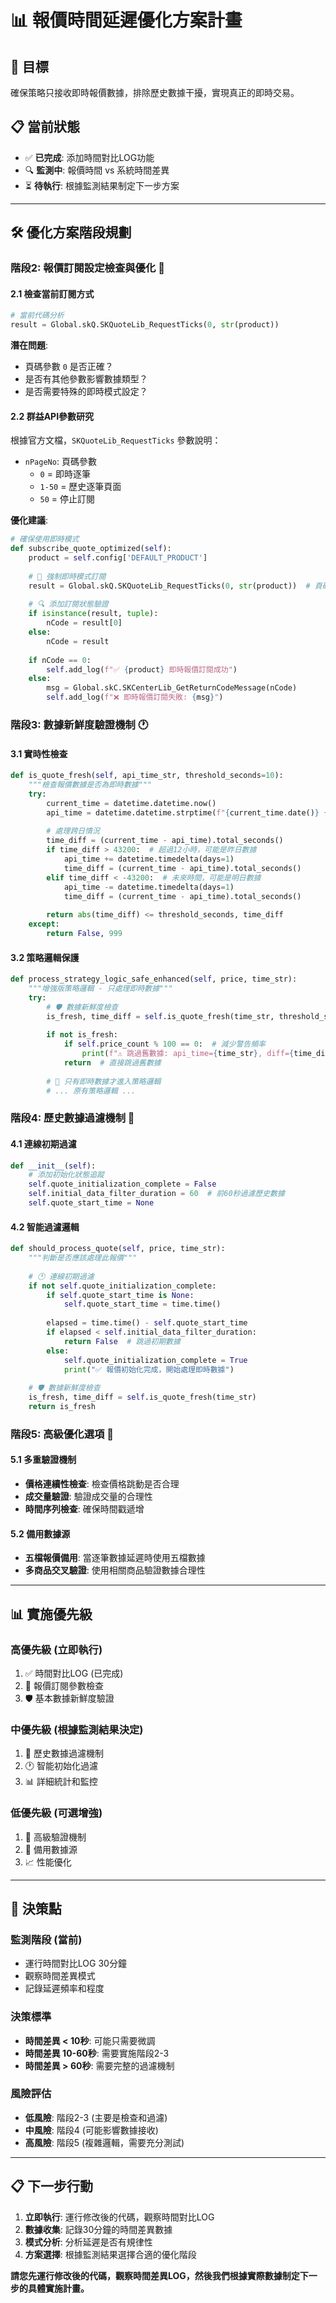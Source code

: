 # 📊 報價時間延遲優化方案計畫

## 🎯 **目標**
確保策略只接收即時報價數據，排除歷史數據干擾，實現真正的即時交易。

## 📋 **當前狀態**
- ✅ **已完成**: 添加時間對比LOG功能
- 🔍 **監測中**: 報價時間 vs 系統時間差異
- ⏳ **待執行**: 根據監測結果制定下一步方案

---

## 🛠️ **優化方案階段規劃**

### **階段2: 報價訂閱設定檢查與優化** 🔧

#### **2.1 檢查當前訂閱方式**
```python
# 當前代碼分析
result = Global.skQ.SKQuoteLib_RequestTicks(0, str(product))
```

**潛在問題**:
- 頁碼參數 `0` 是否正確？
- 是否有其他參數影響數據類型？
- 是否需要特殊的即時模式設定？

#### **2.2 群益API參數研究**
根據官方文檔，`SKQuoteLib_RequestTicks` 參數說明：
- `nPageNo`: 頁碼參數
  - `0` = 即時逐筆
  - `1-50` = 歷史逐筆頁面
  - `50` = 停止訂閱

**優化建議**:
```python
# 確保使用即時模式
def subscribe_quote_optimized(self):
    product = self.config['DEFAULT_PRODUCT']
    
    # 🚀 強制即時模式訂閱
    result = Global.skQ.SKQuoteLib_RequestTicks(0, str(product))  # 頁碼0=即時
    
    # 🔍 添加訂閱狀態驗證
    if isinstance(result, tuple):
        nCode = result[0]
    else:
        nCode = result
        
    if nCode == 0:
        self.add_log(f"✅ {product} 即時報價訂閱成功")
    else:
        msg = Global.skC.SKCenterLib_GetReturnCodeMessage(nCode)
        self.add_log(f"❌ 即時報價訂閱失敗: {msg}")
```

### **階段3: 數據新鮮度驗證機制** 🕐

#### **3.1 實時性檢查**
```python
def is_quote_fresh(self, api_time_str, threshold_seconds=10):
    """檢查報價數據是否為即時數據"""
    try:
        current_time = datetime.datetime.now()
        api_time = datetime.datetime.strptime(f"{current_time.date()} {api_time_str}", "%Y-%m-%d %H:%M:%S")
        
        # 處理跨日情況
        time_diff = (current_time - api_time).total_seconds()
        if time_diff > 43200:  # 超過12小時，可能是昨日數據
            api_time += datetime.timedelta(days=1)
            time_diff = (current_time - api_time).total_seconds()
        elif time_diff < -43200:  # 未來時間，可能是明日數據
            api_time -= datetime.timedelta(days=1)
            time_diff = (current_time - api_time).total_seconds()
            
        return abs(time_diff) <= threshold_seconds, time_diff
    except:
        return False, 999
```

#### **3.2 策略邏輯保護**
```python
def process_strategy_logic_safe_enhanced(self, price, time_str):
    """增強版策略邏輯 - 只處理即時數據"""
    try:
        # 🛡️ 數據新鮮度檢查
        is_fresh, time_diff = self.is_quote_fresh(time_str, threshold_seconds=30)
        
        if not is_fresh:
            if self.price_count % 100 == 0:  # 減少警告頻率
                print(f"⚠️ 跳過舊數據: api_time={time_str}, diff={time_diff:.1f}s")
            return  # 直接跳過舊數據
            
        # 🎯 只有即時數據才進入策略邏輯
        # ... 原有策略邏輯 ...
```

### **階段4: 歷史數據過濾機制** 🚫

#### **4.1 連線初期過濾**
```python
def __init__(self):
    # 添加初始化狀態追蹤
    self.quote_initialization_complete = False
    self.initial_data_filter_duration = 60  # 前60秒過濾歷史數據
    self.quote_start_time = None
```

#### **4.2 智能過濾邏輯**
```python
def should_process_quote(self, price, time_str):
    """判斷是否應該處理此報價"""
    
    # 🕐 連線初期過濾
    if not self.quote_initialization_complete:
        if self.quote_start_time is None:
            self.quote_start_time = time.time()
            
        elapsed = time.time() - self.quote_start_time
        if elapsed < self.initial_data_filter_duration:
            return False  # 跳過初期數據
        else:
            self.quote_initialization_complete = True
            print("✅ 報價初始化完成，開始處理即時數據")
    
    # 🛡️ 數據新鮮度檢查
    is_fresh, time_diff = self.is_quote_fresh(time_str)
    return is_fresh
```

### **階段5: 高級優化選項** 🚀

#### **5.1 多重驗證機制**
- **價格連續性檢查**: 檢查價格跳動是否合理
- **成交量驗證**: 驗證成交量的合理性
- **時間序列檢查**: 確保時間戳遞增

#### **5.2 備用數據源**
- **五檔報價備用**: 當逐筆數據延遲時使用五檔數據
- **多商品交叉驗證**: 使用相關商品驗證數據合理性

---

## 📊 **實施優先級**

### **高優先級** (立即執行)
1. ✅ 時間對比LOG (已完成)
2. 🔧 報價訂閱參數檢查
3. 🛡️ 基本數據新鮮度驗證

### **中優先級** (根據監測結果決定)
1. 🚫 歷史數據過濾機制
2. 🕐 智能初始化過濾
3. 📊 詳細統計和監控

### **低優先級** (可選增強)
1. 🚀 高級驗證機制
2. 🔄 備用數據源
3. 📈 性能優化

---

## 🎯 **決策點**

### **監測階段** (當前)
- 運行時間對比LOG 30分鐘
- 觀察時間差異模式
- 記錄延遲頻率和程度

### **決策標準**
- **時間差異 < 10秒**: 可能只需要微調
- **時間差異 10-60秒**: 需要實施階段2-3
- **時間差異 > 60秒**: 需要完整的過濾機制

### **風險評估**
- **低風險**: 階段2-3 (主要是檢查和過濾)
- **中風險**: 階段4 (可能影響數據接收)
- **高風險**: 階段5 (複雜邏輯，需要充分測試)

---

## 📋 **下一步行動**

1. **立即執行**: 運行修改後的代碼，觀察時間對比LOG
2. **數據收集**: 記錄30分鐘的時間差異數據
3. **模式分析**: 分析延遲是否有規律性
4. **方案選擇**: 根據監測結果選擇合適的優化階段

**請您先運行修改後的代碼，觀察時間差異LOG，然後我們根據實際數據制定下一步的具體實施計畫。**
